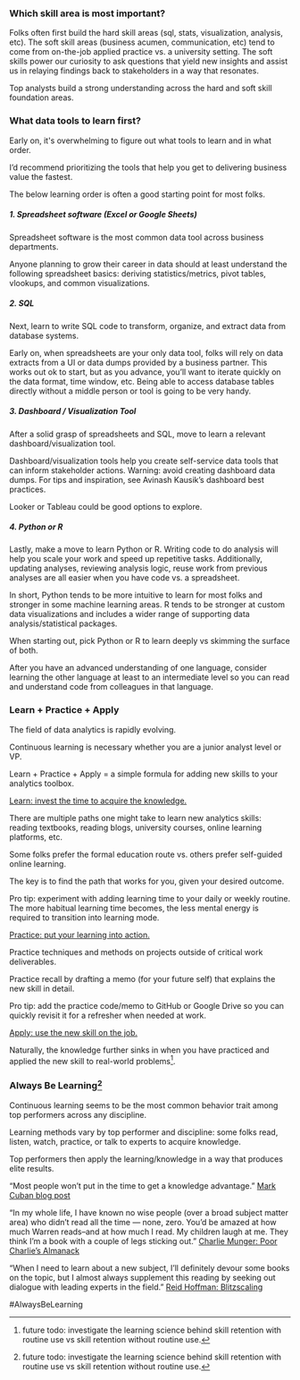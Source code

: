 ### Which skill area is most important? 
Folks often first build the hard skill areas (sql, stats, visualization, analysis, etc). The soft skill areas (business acumen, communication, etc) tend to come from on-the-job applied practice vs. a university setting. The soft skills power our curiosity to ask questions that yield new insights and assist us in relaying findings back to stakeholders in a way that resonates.

Top analysts build a strong understanding across the hard and soft skill foundation areas.

### What data tools to learn first?
Early on, it's overwhelming to figure out what tools to learn and in what order.

I’d recommend prioritizing the tools that help you get to delivering business value the fastest.

The below learning order is often a good starting point for most folks.

##### 1. Spreadsheet software (Excel or Google Sheets)
Spreadsheet software is the most common data tool across business departments. 

Anyone planning to grow their career in data should at least understand the following spreadsheet basics: deriving statistics/metrics, pivot tables, vlookups, and common visualizations.

##### 2. SQL
Next, learn to write SQL code to transform, organize, and extract data from database systems.

Early on, when spreadsheets are your only data tool, folks will rely on data extracts from a UI or data dumps provided by a business partner. This works out ok to start, but as you advance, you’ll want to iterate quickly on the data format, time window, etc. Being able to access database tables directly without a middle person or tool is going to be very handy.

##### 3. Dashboard / Visualization Tool
After a solid grasp of spreadsheets and SQL, move to learn a relevant dashboard/visualization tool.

Dashboard/visualization tools help you create self-service data tools that can inform stakeholder actions. Warning: avoid creating dashboard data dumps. For tips and inspiration, see Avinash Kausik’s dashboard best practices.

Looker or Tableau could be good options to explore.

##### 4. Python or R
Lastly, make a move to learn Python or R. Writing code to do analysis will help you scale your work and speed up repetitive tasks. Additionally, updating analyses, reviewing analysis logic, reuse work from previous analyses are all easier when you have code vs. a spreadsheet.

In short, Python tends to be more intuitive to learn for most folks and stronger in some machine learning areas. R tends to be stronger at custom data visualizations and includes a wider range of supporting data analysis/statistical packages. 

When starting out, pick Python or R to learn deeply vs skimming the surface of both. 

After you have an advanced understanding of one language, consider learning the other language at least to an intermediate level so you can read and understand code from colleagues in that language.

### Learn + Practice + Apply

The field of data analytics is rapidly evolving. 

Continuous learning is necessary whether you are a junior analyst level or VP.

Learn + Practice + Apply = a simple formula for adding new skills to your analytics toolbox.

<ins>Learn: invest the time to acquire the knowledge.</ins>

There are multiple paths one might take to learn new analytics skills: reading textbooks, reading blogs, university courses, online learning platforms, etc. 

Some folks prefer the formal education route vs. others prefer self-guided online learning.

The key is to find the path that works for you, given your desired outcome. 

Pro tip: experiment with adding learning time to your daily or weekly routine. The more habitual learning time becomes, the less mental energy is required to transition into learning mode.

<ins>Practice: put your learning into action.</ins>

Practice techniques and methods on projects outside of critical work deliverables. 

Practice recall by drafting a memo (for your future self) that explains the new skill in detail.

Pro tip: add the practice code/memo to GitHub or Google Drive so you can quickly revisit it for a refresher when needed at work.

<ins>Apply: use the new skill on the job.</ins>

Naturally, the knowledge further sinks in when you have practiced and applied the new skill to real-world problems[^1].

[^1]: future todo: investigate the learning science behind skill retention with routine use vs skill retention without routine use.

### Always Be Learning[^1]
Continuous learning seems to be the most common behavior trait among top performers across any discipline. 

Learning methods vary by top performer and discipline: some folks read, listen, watch, practice, or talk to experts to acquire knowledge.

Top performers then apply the learning/knowledge in a way that produces elite results.

“Most people won’t put in the time to get a knowledge advantage.” [Mark Cuban blog post](https://blogmaverick.com/2009/05/13/success-motivation/)

“In my whole life, I have known no wise people (over a broad subject matter area) who didn’t read all the time — none, zero. You’d be amazed at how much Warren reads–and at how much I read. My children laugh at me. They think I’m a book with a couple of legs sticking out.” [Charlie Munger: Poor Charlie’s Almanack](https://www.amazon.com/gp/product/1578643031/ref=dbs_a_def_rwt_bibl_vppi_i0)

“When I need to learn about a new subject, I’ll definitely devour some books on the topic, but I almost always supplement this reading by seeking out dialogue with leading experts in the field.” [Reid Hoffman: Blitzscaling](https://www.amazon.com/dp/B0791239V7/ref=dp-kindle-redirect?_encoding=UTF8&btkr=1)

[^1]: future todo: include additional learning quotes/inspiration from non-white males.

#AlwaysBeLearning
